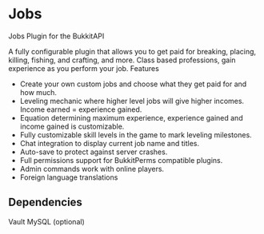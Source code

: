# Jobs
Jobs Plugin for the BukkitAPI

A fully configurable plugin that allows you to get paid for breaking, placing, killing, fishing, and crafting, and more. Class based professions, gain experience as you perform your job.
Features

- Create your own custom jobs and choose what they get paid for and how much.
- Leveling mechanic where higher level jobs will give higher incomes. Income earned = experience gained.
- Equation determining maximum experience, experience gained and income gained is customizable.
- Fully customizable skill levels in the game to mark leveling milestones.
- Chat integration to display current job name and titles.
- Auto-save to protect against server crashes.
- Full permissions support for BukkitPerms compatible plugins.
- Admin commands work with online players.
- Foreign language translations 

## Dependencies

  Vault
  MySQL (optional) 
